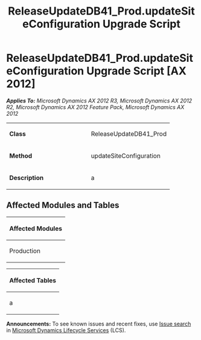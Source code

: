 ﻿---
title: ReleaseUpdateDB41_Prod.updateSiteConfiguration Upgrade Script
TOCTitle: ReleaseUpdateDB41_Prod.updateSiteConfiguration Upgrade Script
ms:assetid: 2eff2d65-018b-e134-b0ba-38aa26a9d5d1
ms:mtpsurl: https://msdn.microsoft.com/en-us/library/JJ736024(v=AX.60)
ms:contentKeyID: 49707439
ms.date: 05/18/2015
mtps_version: v=AX.60
---

# ReleaseUpdateDB41\_Prod.updateSiteConfiguration Upgrade Script [AX 2012]


_**Applies To:** Microsoft Dynamics AX 2012 R3, Microsoft Dynamics AX 2012 R2, Microsoft Dynamics AX 2012 Feature Pack, Microsoft Dynamics AX 2012_

<table>
<colgroup>
<col style="width: 50%" />
<col style="width: 50%" />
</colgroup>
<tbody>
<tr class="odd">
<td><p><strong>Class</strong></p></td>
<td><p>ReleaseUpdateDB41_Prod</p></td>
</tr>
<tr class="even">
<td><p><strong>Method</strong></p></td>
<td><p>updateSiteConfiguration</p></td>
</tr>
<tr class="odd">
<td><p><strong>Description</strong></p></td>
<td><p>a</p></td>
</tr>
</tbody>
</table>


## Affected Modules and Tables

<table>
<colgroup>
<col style="width: 100%" />
</colgroup>
<thead>
<tr class="header">
<th><p>Affected Modules</p></th>
</tr>
</thead>
<tbody>
<tr class="odd">
<td><p>Production</p></td>
</tr>
</tbody>
</table>


<table>
<colgroup>
<col style="width: 100%" />
</colgroup>
<thead>
<tr class="header">
<th><p>Affected Tables</p></th>
</tr>
</thead>
<tbody>
<tr class="odd">
<td><p>a</p></td>
</tr>
</tbody>
</table>

  
**Announcements:** To see known issues and recent fixes, use [Issue search](http://go.microsoft.com/fwlink/?linkid=389258) in [Microsoft Dynamics Lifecycle Services](http://go.microsoft.com/fwlink/?linkid=306505) (LCS).

